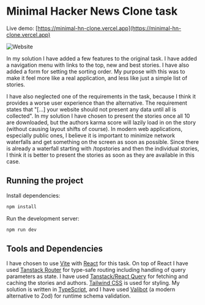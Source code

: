 # Minimal Hacker News Clone task

Live demo: [https://minimal-hn-clone.vercel.app](https://minimal-hn-clone.vercel.app)

![Website](https://img.shields.io/website?url=https%3A%2F%2Fminimal-hn-clone.vercel.app)

In my solution I have added a few features to the original task. I have added a navigation menu with links to the top, new and best stories. I have also added a form for setting the sorting order. My purpose with this was to make it feel more like a real application, and less like just a simple list of stories.

I have also neglected one of the requirements in the task, because I think it provides a worse user experience than the alternative. The requirement states that "[...] your website should not present any data until all is collected". In my solution I have chosen to present the stories once all 10 are downloaded, but the authors karma score will lazily load in on the story (without causing layout shifts of course). In modern web applications, especially public ones, I believe it is important to minimize network waterfalls and get something on the screen as soon as possible. Since there is already a waterfall starting with /topstories and then the individual stories, I think it is better to present the stories as soon as they are available in this case.

## Running the project

Install dependencies:

```bash
npm install
```

Run the development server:

```bash
npm run dev
```

## Tools and Dependencies

I have chosen to use [Vite](https://vitejs.dev/) with [React](https://react.dev/) for this task. On top of React I have used [Tanstack Router](https://tanstack.com/router) for type-safe routing including handling of query parameters as state. I have used [Tanstack/React Query]() for fetching and caching the stories and authors. [Tailwind CSS](https://tailwindcss.com/) is used for styling. My solution is written in [TypeScript](https://www.typescriptlang.org/), and I have used [Valibot](https://valibot.dev/) (a modern alternative to Zod) for runtime schema validation.
